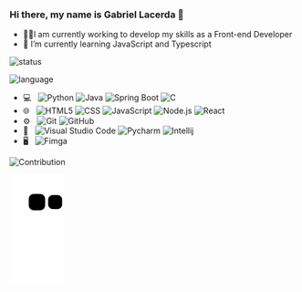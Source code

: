 ### Hi there, my name is Gabriel Lacerda 👋

- 🧑‍💻I am currently working to develop my skills as a Front-end Developer
- 🧠 I’m currently learning JavaScript and Typescript
  
![status](https://github-readme-stats.vercel.app/api?username=GabrielLacerda00&show_icons=true&count_private=true&hide_border=true&title_color=00bfbf&icon_color=00bfbf&text_color=c9d1d9&bg_color=0d1117)

![language](https://github-readme-stats.vercel.app/api/top-langs/?username=GabrielLacerda00&layout=compact&hide_border=true&title_color=00bfbf&text_color=00bfbf&bg_color=0d1117)

- 💻 &nbsp;
  ![Python](https://img.shields.io/badge/-Python-333333?style=flat&logo=python)
  ![Java](https://img.shields.io/badge/-Java-333333?style=flat&logo=Java&logoColor=007396)
  ![Spring Boot](https://img.shields.io/badge/-Spring%20Boot-333333?style=flat&logo=Spring%20Boot&logoColor=6DB33F)
  ![C](https://img.shields.io/badge/-C-333333?style=flat&logo=C&logoColor=00599C)
- 🌐 &nbsp;
  ![HTML5](https://img.shields.io/badge/-HTML5-333333?style=flat&logo=HTML5)
  ![CSS](https://img.shields.io/badge/-CSS-333333?style=flat&logo=CSS3&logoColor=1572B6)
  ![JavaScript](https://img.shields.io/badge/-JavaScript-333333?style=flat&logo=javascript)
  ![Node.js](https://img.shields.io/badge/-Node.js-333333?style=flat&logo=node.js)
  ![React](https://img.shields.io/badge/-React-333333?style=flat&logo=react)
- ⚙️ &nbsp;
  ![Git](https://img.shields.io/badge/-Git-333333?style=flat&logo=git)
  ![GitHub](https://img.shields.io/badge/-GitHub-333333?style=flat&logo=github)
- 🔧 &nbsp;
  ![Visual Studio Code](https://img.shields.io/badge/-Visual%20Studio%20Code-333333?style=flat&logo=visual-studio-code&logoColor=007ACC)
  ![Pycharm](https://img.shields.io/badge/-Pycharm-333333?style=flat&logo=pycharm&logoColor=ffffff)
  ![Intellij](https://img.shields.io/badge/-Intellij-333333?style=flat&logo=Intellij%20idea&logoColor=007acc)
- 🖥 &nbsp;
  ![Fimga](https://img.shields.io/badge/-Figma-333333?style=flat&logo=figma)

![Contribution](https://activity-graph.herokuapp.com/graph?username=GabrielLacerda00&theme=gotham&hide_border=true&area=true)

![Snake animation](https://github.com/GabrielLacerda00/GabrielLacerda00/blob/output/github-contribution-grid-snake.svg)
